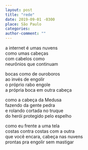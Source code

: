 ```yaml
---
layout: post
title: "rede"
date: 2019-09-01 -0300
place: São Paulo
categories:
author-comment: ""
---
```


<!--more-->
a internet é umas nuvens  
como umas cabeças  
com cabelos como  
neurônios que continuam  

bocas como de ouroboros  
ao invés de engolir  
o próprio rabo engole  
a própria boca em outra cabeça  

como a cabeça da Medusa  
fazendo da gente pedra  
e rolando cortada no truque  
do herói protegido pelo espelho  

como eu frente a uma tela  
costas contra costas com a outra  
que você encara, cabeça nas nuvens  
prontas pra engolir sem mastigar  
